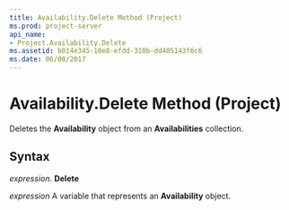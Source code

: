 ```yaml
---
title: Availability.Delete Method (Project)
ms.prod: project-server
api_name:
- Project.Availability.Delete
ms.assetid: b014e345-10e8-efdd-310b-dd405143f6c6
ms.date: 06/08/2017
---
```



# Availability.Delete Method (Project)

Deletes the  **Availability** object from an **Availabilities** collection.


## Syntax

 _expression_. **Delete**

 _expression_ A variable that represents an **Availability** object.


